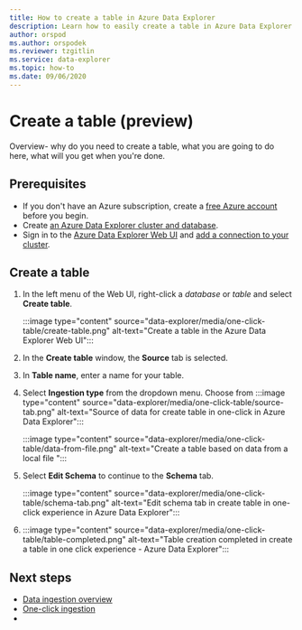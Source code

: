 ```yaml
---
title: How to create a table in Azure Data Explorer
description: Learn how to easily create a table in Azure Data Explorer with the one-click experience.
author: orspod
ms.author: orspodek
ms.reviewer: tzgitlin
ms.service: data-explorer
ms.topic: how-to
ms.date: 09/06/2020
---
```


# Create a table (preview)

Overview- why do you need to create a table, what you are going to do here, what will you get when you're done.

## Prerequisites

* If you don't have an Azure subscription, create a [free Azure account](https://azure.microsoft.com/free/) before you begin.
* Create [an Azure Data Explorer cluster and database](create-cluster-database-portal.md).
* Sign in to the [Azure Data Explorer Web UI](https://dataexplorer.azure.com/) and [add a connection to your cluster](web-query-data.md#add-clusters).

## Create a table

1. In the left menu of the Web UI, right-click a *database* or *table* and select **Create table**.

    :::image type="content" source="data-explorer/media/one-click-table/create-table.png" alt-text="Create a table in the Azure Data Explorer Web UI":::

1. In the **Create table** window, the **Source** tab is selected.

1. In **Table name**, enter a name for your table. 
1. Select **Ingestion type** from the dropdown menu. Choose from 
    :::image type="content" source="data-explorer/media/one-click-table/source-tab.png" alt-text="Source of data for create table in one-click in Azure Data Explorer":::

    :::image type="content" source="data-explorer/media/one-click-table/data-from-file.png" alt-text="Create a table based on data from a local file ":::

1. Select **Edit Schema** to continue to the **Schema** tab.

    :::image type="content" source="data-explorer/media/one-click-table/schema-tab.png" alt-text="Edit schema tab in create table in one-click experience in Azure Data Explorer":::

1. 
    :::image type="content" source="data-explorer/media/one-click-table/table-completed.png" alt-text="Table creation completed in create a table in one click experience - Azure Data Explorer":::

## Next steps

* [Data ingestion overview](data-explorer/ingest-data-overview.md)
* [One-click ingestion](data-explorer/ingest-data-one-click.md)
*  
